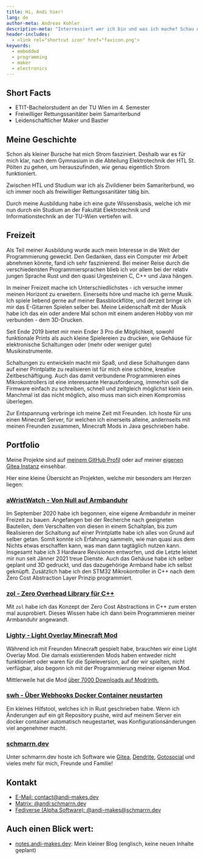 ```yaml
---
title: Hi, Andi hier!
lang: de
author-meta: Andreas Kohler
description-meta: "Interressiert wer ich bin und was ich mache? Schau doch hier vorbei!"
header-includes:
  - <link rel="shortcut icon" href="favicon.png">
keywords:
  - embedded
  - programming
  - maker
  - electronics
---
```


## Short Facts

- ETIT-Bachelorstudent an der TU Wien im 4. Semester
- Freiwilliger Rettungssanitäter beim Samariterbund
- Leidenschaftlicher Maker und Bastler

## Meine Geschichte

Schon als kleiner Bursche hat mich Strom fasziniert. Deshalb war es für mich klar,
nach dem Gymnasium in die Abteilung Elektrotechnik der HTL St. Pölten zu gehen, um 
herauszufinden, *wie* genau eigentlich Strom funktioniert.

Zwischen HTL und Studium war ich als Zivildiener beim Samariterbund, wo ich immer noch
als freiwilliger Rettungssanitäter tätig bin.

Durch meine Ausbildung habe ich eine gute Wissensbasis, welche ich mir nun durch 
ein Studium an der Fakultät Elektrotechnik und Informationstechnik an der TU-Wien 
vertiefen will.

## Freizeit

Als Teil meiner Ausbildung wurde auch mein Interesse in die Welt der Programmierung geweckt.
Den Gedanken, dass ein Computer mir Arbeit abnehmen könnte, fand ich sehr faszinierend.
Bei meiner Reise durch die verschiedensten Programmiersprachen blieb ich vor allem bei 
der relativ jungen Sprache Rust und den quasi Urgesteinen C, C++ und Java hängen.

In meiner Freizeit mache ich Unterschiedlichstes - ich versuche immer meinen Horizont zu erweitern.
Einerseits höre und mache ich gerne Musik. Ich spiele liebend gerne auf meiner Bassblockflöte, und 
derzeit bringe ich mir das E-Gitarren Spielen selber bei. Meine Leidenschaft mit der Musik habe 
ich das ein oder andere Mal schon mit einem anderen Hobby von mir verbunden - dem 3D-Drucken.

Seit Ende 2019 bietet mir mein Ender 3 Pro die Möglichkeit, sowohl funktionale Prints als 
auch kleine Spielereien zu drucken, wie Gehäuse für elektronische Schaltungen oder (mehr oder weniger
gute) Musikinstrumente.

Schaltungen zu entwickeln macht mir Spaß, und diese Schaltungen dann auf einer Printplatte zu realisieren
ist für mich eine schöne, kreative Zeitbeschäftigung. Auch das damit verbundene Programmieren eines 
Mikrokontrollers ist eine interessante Herausforderung, immerhin soll die Firmware einfach zu schreiben,
schnell und zeitgleich möglichst klein sein. Manchmal ist das nicht möglich, also muss man sich einen 
Kompromiss überlegen.

Zur Entspannung verbringe ich meine Zeit mit Freunden. Ich hoste für uns einen Minecraft Server, für welchen
ich einerseits alleine, andernseits mit meinen Freunden zusammen, Minecraft Mods in Java geschrieben habe.

## Portfolio

Meine Projekte sind auf [meinem GitHub Profil](https://github.com/andi-makes) oder auf meiner 
[eigenen Gitea Instanz](https://git.schmarrn.dev/andi) einsehbar.

Hier eine kleine Übersicht an Projekten, welche mir besonders am Herzen liegen:

### [aWristWatch - Von Null auf Armbanduhr](https://github.com/andi-makes/aWristWatch)

Im September 2020 habe ich begonnen, eine eigene Armbanduhr in meiner Freizeit zu bauen.
Angefangen bei der Recherche nach geeigneten Bauteilen, dem Verschalten von diesen in 
einem Schaltplan, bis zum Realisieren der Schaltung auf einer Printplatte habe ich alles
von Grund auf selber getan. Somit konnte ich Erfahrung sammeln, wie man quasi aus dem Nichts
etwas erschaffen kann, was man dann tagtäglich nutzen kann. Insgesamt habe ich 3 Hardware Revisionen
entworfen, und die Letzte leistet mir nun seit Jänner 2021 treue Dienste. Auch das Gehäuse habe ich 
selber geplant und 3D gedruckt, und das dazugehörige Armband habe ich selbst geknüpft.
Zusätzlich habe ich den STM32 Mikrokontroller in C++ nach dem Zero Cost Abstraction Layer Prinzip programmiert.

### [zol - Zero Overhead Library für C++](https://github.com/andi-makes/ZeroOverheadCPP)

Mit `zol` habe ich das Konzept der Zero Cost Abstractions in C++ zum ersten mal ausprobiert. Dieses 
Wissen habe ich dann beim Programmieren meiner Armbanduhr angewandt.

### [Lighty - Light Overlay Minecraft Mod](https://github.com/SchmarrnDevs/Lighty)

Während ich mit Freunden Minecraft gespielt habe, brauchten wir eine Light Overlay Mod.
Die damals existierenden Mods haben entweder nicht funktioniert oder waren für die Spieleversion,
auf der wir spielten, nicht verfügbar, also begonn ich mit der Programmierung meiner eigenen Mod.

Mittlerweile hat die Mod [über 7000 Downloads auf Modrinth.](https://modrinth.com/mod/lighty)

### [swh - Über Webhooks Docker Container neustarten](https://git.schmarrn.dev/andi/swh)

Ein kleines Hilfstool, welches ich in Rust geschrieben habe. Wenn ich Änderungen auf ein 
git Repository pushe, wird auf meinem Server ein docker container automatisch neugestartet,
was Konfigurationsänderungen viel angenehmer macht.

### [schmarrn.dev](https://schmarrn.dev) 

Unter schmarrn.dev hoste ich Software wie [Gitea](https://gitea.io/), [Dendrite](https://github.com/matrix-org/dendrite), 
[Gotosocial](https://github.com/superseriousbusiness/gotosocial) und vieles mehr für mich, Freunde und Familie!

## Kontakt

- [E-Mail: contact@andi-makes.dev](mailto:contact@andi-makes.dev)
- [Matrix: @andi:schmarrn.dev](https://matrix.to/#/@andi:schmarrn.dev)
- [Fediverse (Alpha Software): @andi-makes@schmarrn.dev](https://social.schmarrn.dev/@andi_makes)

## Auch einen Blick wert:

- [notes.andi-makes.dev](https://notes.andi-makes.dev): Mein kleiner Blog (englisch, keine neuen Inhalte geplant)

